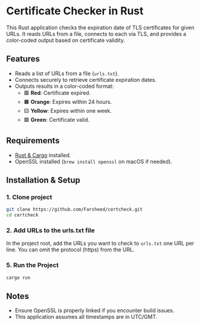 # Certificate Checker in Rust

This Rust application checks the expiration date of TLS certificates for given URLs. It reads URLs from a file, connects to each via TLS, and provides a color-coded output based on certificate validity.

## Features
- Reads a list of URLs from a file (`urls.txt`).
- Connects securely to retrieve certificate expiration dates.
- Outputs results in a color-coded format:
  - 🟥 **Red**: Certificate expired.
  - 🟧 **Orange**: Expires within 24 hours.
  - 🟨 **Yellow**: Expires within one week.
  - 🟩 **Green**: Certificate valid.

## Requirements
- [Rust & Cargo](https://rustup.rs) installed.
- OpenSSL installed (`brew install openssl` on macOS if needed).

## Installation & Setup

### 1. Clone project
```bash
git clone https://github.com/Farsheed/certcheck.git
cd certcheck
```
### 2. Add URLs to the urls.txt file
In the project root, add the URLs you want to check to `urls.txt` one URL per line.
You can omit the protocol (https) from the URL.

### 5. Run the Project
```bash
cargo run
```

## Notes
- Ensure OpenSSL is properly linked if you encounter build issues.
- This application assumes all timestamps are in UTC/GMT.
